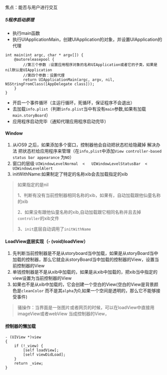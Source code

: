 焦点：能否与用户进行交互

##### 5程序启动原理

* 执行main函数
* 执行UIApplicationMain，创建UIApplication的对象，并设置UIApplication的代理

```
int main(int argc, char * argv[]) {
    @autoreleasepool {
        //第三个参数 :设置应用程序对象的名称UIApplication或者它的子类，如果是nil默认是UIApplication
        //第四个参数：设置代理
        return UIApplicationMain(argc, argv, nil, NSStringFromClass([AppDelegate class]));
    }
}
```

* 开启一个事件循环（主运行循环，死循环，保证程序不会退出）
* 去加载`info.plist`（判断`info.plist`当中有没有`main`参数,如果有加载`main.storyBoard`）
* 应用程序启动完毕（通知代理应用程序启动完毕）

#### Window

1. 从iOS9 之后，如果添加多个窗口，控制器他会自动把状态栏给隐藏掉  解决办法 把状态栏给应用程序来管理（在`info,plist`中添加`View controller-based status bar appearance` 为`NO`）
2. 窗口的层级   `UIWindowLevelNormal  <   UIWindowLevelStatusBar  < UIWindowLevelAlert`
3. initWithName:如果制定了特定的名称xib会去加载指定的xib

> 如果指定的是nil
>
> 1、判断有没有当前控制器相同名称的xib，如果有，自动加载跟他仙童名称的xib
>
> 2、如果没有跟他仙童名称的xib,自动加载跟它相同名称并且去掉`controller`的xib文件
>
> 3、`init`底层自动调用了`initWithName`

#### LoadView底层实现（- \(void\)loadView）

1. 先判断当前控制器是不是从storyboard当中加载，如果是从storyBoard当中加载的控制器，那么它就会从storyBoard当中加载的控制器的View，设置当前控制器的View
2. 单钱控制器是不是从xib中加载的，如果是从xib中加载的，把xib当中指定的view设置为当前控制器的View
3. 如果也不是从xib中加载的，它会创建一个空白的View\(空白的View是背景颜色是`cleanColor` 而不是其`alpha`为0,如果一个空间是透明的，那么它不能够接受事件\)

> 骚操作：当界面是一张图片或者网页的时候，可以在loadView中直接用imageView或者webView 当成控制器的View，

#### 控制器的懒加载

```
- (UIView *)view
{
    if (!_view) {
        [self loadView];
        [self viewDidLoad];
    }
    return _view;
}
```





















































